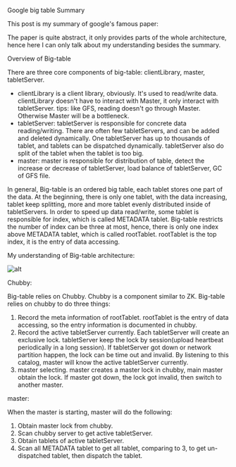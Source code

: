 Google big table Summary

This post is my summary of google's famous paper:

The paper is quite abstract, it only provides parts of the whole architecture, hence here I can only talk about my understanding besides the summary.

Overview of Big-table

There are three core components of big-table: clientLibrary, master, tabletServer.

- clientLibrary is a client library, obviously. It's used to read/write data. clientLibrary doesn't have to interact with Master, it only interact with tabletServer. tips: like GFS, reading doesn't go through Master. Otherwise Master will be a bottleneck.
- tabletServer: tabletServer is responsible for concrete data reading/writing. There are often few tabletServers, and can be added and deleted dynamically. One tabletServer has up to thousands of tablet, and tablets can be dispatched dynamically. tabletServer also do split of the tablet when the tablet is too big.
- master: master is responsible for distribution of table, detect the increase or decrease of tabletServer, load balance of tabletServer, GC of GFS file.

In general, Big-table is an ordered big table, each tablet stores one part of the data. At the beginning, there is only one tablet, with the data increasing, tablet keep splitting, more and more tablet evenly distributed inside of tabletServers. In order to speed up data read/write, some tablet is responsible for index, which is called METADATA tablet. Big-table restricts the number of index can be three at most, hence, there is only one index above METADATA tablet, which is called rootTablet. rootTablet is the top index, it is the entry of data accessing.


My understanding of Big-table architecture:

![alt](https://niceaz.com/images/post/bigtable_arch.png)

Chubby:

Big-table relies on Chubby. Chubby is a component similar to ZK. Big-table relies on chubby to do three things:

1. Record the meta information of rootTablet. rootTablet is the entry of data accessing, so the entry information is documented in chubby.
2. Record the active tabletServer currently. Each tabletServer will create an exclusive lock. tabletServer keep the lock by session(upload heartbeat periodically in a long session). If tabletServer got down or network partition happen, the lock can be time out and invalid. By listening to this catalog, master will know the active tabletServer currently.
3. master selecting. master creates a master lock in chubby, main master obtain the lock. If master got down, the lock got invalid, then switch to another master.


master:

When the master is starting, master will do the following:

1. Obtain master lock from chubby.
2. Scan chubby server to get active tabletServer.
3. Obtain tablets of active tabletServer.
4. Scan all METADATA tablet to get all tablet, comparing to 3, to get un-dispatched tablet, then dispatch the tablet.